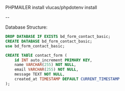 PHPMAILER install
vlucas/phpdotenv install

--

Database Structure:


```SQL
DROP DATABASE IF EXISTS bd_form_contact_basic;
CREATE DATABASE bd_form_contact_basic;
use bd_form_contact_basic;

CREATE TABlE contact_form (
	id INT auto_increment PRIMARY KEY,
    name VARCHAR(255) NOT NULL,
    email VARCHAR(255) NOT NULL,
    message TEXT NOT NULL,
    created_at TIMESTAMP DEFAULT CURRENT_TIMESTAMP
);
```